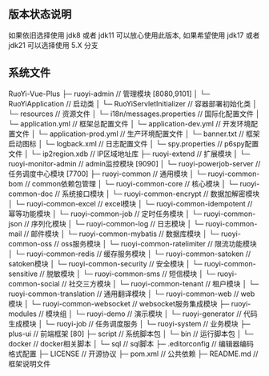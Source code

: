 

## 版本状态说明



如果依旧选择使用 jdk8 或者 jdk11 可以放心使用此版本, 如果希望使用 jdk17 或者 jdk21 可以选择使用 5.X 分支


## 系统文件
RuoYi-Vue-Plus
├─ ruoyi-admin                         // 管理模块 [8080,9101]
│  └─ RuoYiApplication                 // 启动类
│  └─ RuoYiServletInitializer          // 容器部署初始化类
│  └─ resources                        // 资源文件
│      └─ i18n/messages.properties     // 国际化配置文件
│      └─ application.yml              // 框架总配置文件
│      └─ application-dev.yml          // 开发环境配置文件
│      └─ application-prod.yml         // 生产环境配置文件
│      └─ banner.txt                   // 框架启动图标
│      └─ logback.xml                  // 日志配置文件
│      └─ spy.properties               // p6spy配置文件
│      └─ ip2region.xdb                // IP区域地址库
├─ ruoyi-extend                        // 扩展模块
│  └─ ruoyi-monitor-admin              // admin监控模块 [9090]
│  └─ ruoyi-powerjob-server            // 任务调度中心模块 [7700]
├─ ruoyi-common                        // 通用模块
│  └─ ruoyi-common-bom                 // common依赖包管理
│  └─ ruoyi-common-core                // 核心模块
│  └─ ruoyi-common-doc                 // 系统接口模块
│  └─ ruoyi-common-encrypt             // 数据加解密模块
│  └─ ruoyi-common-excel               // excel模块
│  └─ ruoyi-common-idempotent          // 幂等功能模块
│  └─ ruoyi-common-job                 // 定时任务模块
│  └─ ruoyi-common-json                // 序列化模块
│  └─ ruoyi-common-log                 // 日志模块
│  └─ ruoyi-common-mail                // 邮件模块
│  └─ ruoyi-common-mybatis             // 数据库模块
│  └─ ruoyi-common-oss                 // oss服务模块
│  └─ ruoyi-common-ratelimiter         // 限流功能模块
│  └─ ruoyi-common-redis               // 缓存服务模块
│  └─ ruoyi-common-satoken             // satoken模块
│  └─ ruoyi-common-security            // 安全模块
│  └─ ruoyi-common-sensitive           // 脱敏模块
│  └─ ruoyi-common-sms                 // 短信模块
│  └─ ruoyi-common-social              // 社交三方模块
│  └─ ruoyi-common-tenant              // 租户模块
│  └─ ruoyi-common-translation         // 通用翻译模块
│  └─ ruoyi-common-web                 // web模块
│  └─ ruoyi-common-websocket           // websocket服务集成模块
├─ ruoyi-modules                       // 模块组
│  └─ ruoyi-demo                       // 演示模块
│  └─ ruoyi-generator                  // 代码生成模块
│  └─ ruoyi-job                        // 任务调度服务
│  └─ ruoyi-system                     // 业务模块
├─ plus-ui               // 前端框架 [80]
├─ script                // 系统脚本包
│  └─ bin                              // 运行脚本包
│  └─ docker                           // docker相关脚本
│  └─ sql                              // sql脚本
├─ .editorconfig        // 编辑器编码格式配置
├─ LICENSE              // 开源协议
├─ pom.xml              // 公共依赖
├─ README.md            // 框架说明文件

##
